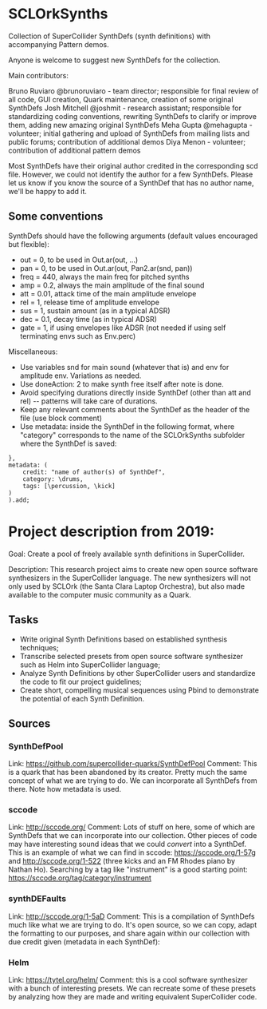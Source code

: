 SCLOrkSynths
======================
 
Collection of SuperCollider SynthDefs (synth definitions) with accompanying Pattern demos.

Anyone is welcome to suggest new SynthDefs for the collection.

Main contributors:

Bruno Ruviaro @brunoruviaro - team director; responsible for final review of all code, GUI creation, Quark maintenance, creation of some original SynthDefs
Josh Mitchell @joshmit - research assistant; responsible for standardizing coding conventions, rewriting SynthDefs to clarify or improve them, adding new amazing original SynthDefs
Meha Gupta @mehagupta - volunteer; initial gathering and upload of SynthDefs from mailing lists and public forums; contribution of additional demos
Diya Menon - volunteer; contribution of additional pattern demos

Most SynthDefs have their original author credited in the corresponding scd file. However, we could not identify the author for a few SynthDefs. Please let us know if you know the source of a SynthDef that has no author name, we'll be happy to add it.

## Some conventions

SynthDefs should have the following arguments (default values encouraged but flexible):

* out = 0, to be used in Out.ar(out, ...)
* pan = 0, to be used in Out.ar(out, Pan2.ar(snd, pan))
* freq = 440, always the main freq for pitched synths
* amp = 0.2, always the main amplitude of the final sound
* att = 0.01, attack time of the main amplitude envelope
* rel = 1, release time of amplitude envelope
* sus = 1, sustain amount (as in a typical ADSR)
* dec = 0.1, decay time (as in typical ADSR)
* gate = 1, if using envelopes like ADSR (not needed if using self terminating envs such as Env.perc)

Miscellaneous:

* Use variables snd for main sound (whatever that is) and env for amplitude env. Variations as needed.
* Use doneAction: 2 to make synth free itself after note is done.
* Avoid specifying durations directly inside SynthDef (other than att and rel) -- patterns will take care of durations.
* Keep any relevant comments about the SynthDef as the header of the file (use block comment)
* Use metadata: inside the SynthDef in the following format, where "category" corresponds to the name of the SCLOrkSynths subfolder where the SynthDef is saved:

```
},
metadata: (
	credit: "name of author(s) of SynthDef",
	category: \drums,
	tags: [\percussion, \kick]
)
).add;
```

# Project description from 2019:

Goal: Create a pool of freely available synth definitions in SuperCollider.

Description: This research project aims to create new open source software synthesizers in the SuperCollider language. The new synthesizers will not only used by SCLOrk (the Santa Clara Laptop Orchestra), but also made available to the computer music community as a Quark. 

## Tasks
* Write original Synth Definitions based on established synthesis techniques;
* Transcribe selected presets from open source software synthesizer such as Helm into SuperCollider language;
* Analyze Synth Definitions by other SuperCollider users and standardize the code to fit our project guidelines;
* Create short, compelling musical sequences using Pbind to demonstrate the potential of each Synth Definition.

## Sources

### SynthDefPool
Link: https://github.com/supercollider-quarks/SynthDefPool
Comment: This is a quark that has been abandoned by its creator. Pretty much the same concept of what we are trying to do. We can incorporate all SynthDefs from there. Note how metadata is used.

### sccode
Link: http://sccode.org/ 
Comment: Lots of stuff on here, some of which are SynthDefs that we can incorporate into our collection. Other pieces of code may have interesting sound ideas that we could *convert* into a SynthDef. This is an example of what we can find in sccode: https://sccode.org/1-57g and http://sccode.org/1-522 (three kicks and an FM Rhodes piano by Nathan Ho). Searching by a tag like "instrument" is a good starting point: https://sccode.org/tag/category/instrument 

### synthDEFaults
Link: http://sccode.org/1-5aD 
Comment: This is a compilation of SynthDefs much like what we are trying to do. It's open source, so we can copy, adapt the formatting to our purposes, and share again within our collection with due credit given (metadata in each SynthDef):

### Helm
Link: https://tytel.org/helm/
Comment: this is a cool software synthesizer with a bunch of interesting presets. We can recreate some of these presets by analyzing how they are made and writing equivalent SuperCollider code.




